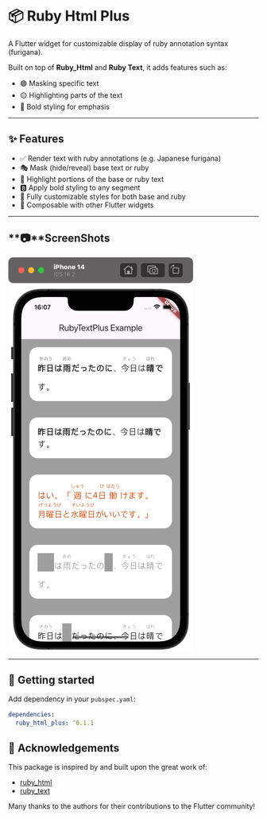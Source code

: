 # 📦 Ruby Html Plus

A Flutter widget for customizable display of ruby annotation syntax (furigana).

Built on top of **Ruby_Html** and **Ruby Text**, it adds features such as:

- 🟣 Masking specific text
- 🟡 Highlighting parts of the text
- 📝 Bold styling for emphasis

---

## ✨ Features

- ✅ Render text with ruby annotations (e.g. Japanese furigana)
- 🎭 Mask (hide/reveal) base text or ruby
- 🔦 Highlight portions of the base or ruby text
- 🅱️ Apply bold styling to any segment
- 🎨 Fully customizable styles for both base and ruby
- 🧱 Composable with other Flutter widgets

---

## **📷**ScreenShots

![ScreenShot](https://raw.githubusercontent.com/drainlin/ruby_html_plus/main/screenshot/screenshot.png)



---

## 🚀 Getting started

Add dependency in your `pubspec.yaml`:

```yaml
dependencies:
  ruby_html_plus: ^0.1.1
```

## 🙏 Acknowledgements

This package is inspired by and built upon the great work of:

- [ruby_html](https://github.com/takehara-yuta/ruby-html)
- [ruby_text](https://github.com/YeungKC/RubyText) 

Many thanks to the authors for their contributions to the Flutter community!